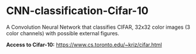 # CNN-classification-Cifar-10
A Convolution Neural Network that classifies CIFAR, 32x32 color images (3 color channels) with possible external figures.


**Access to Cifar-10:** https://www.cs.toronto.edu/~kriz/cifar.html
